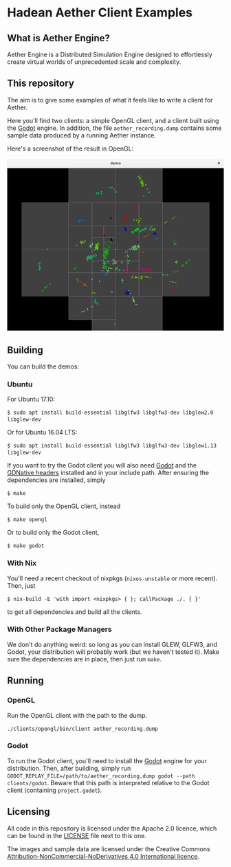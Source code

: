 # Hadean Aether Client Examples

## What is Aether Engine?

Aether Engine is a Distributed Simulation Engine designed to effortlessly
create virtual worlds of unprecedented scale and complexity.

## This repository

The aim is to give some examples of what it feels like to write a client
for Aether.

Here you'll find two clients: a simple OpenGL client, and a client
built using the [Godot] engine.  In addition, the file
`aether_recording.dump` contains some sample data produced by a
running Aether instance.

Here's a screenshot of the result in OpenGL:

![Screenshot of flocking particles in OpenGL](/screenshot.png)

## Building

You can build the demos:

### Ubuntu

For Ubuntu 17.10:
``` shellsession
$ sudo apt install build-essential libglfw3 libglfw3-dev libglew2.0 libglew-dev
```
Or for Ubuntu 16.04 LTS:
``` shellsession
$ sudo apt install build-essential libglfw3 libglfw3-dev libglew1.13 libglew-dev
```

If you want to try the Godot client you will also need [Godot] and the
[GDNative headers] installed and in your include path.  After ensuring
the dependencies are installed, simply
``` shellsession
$ make
```

To build only the OpenGL client, instead
``` shellsession
$ make opengl
```

Or to build only the Godot client,
``` shellsession
$ make godot
```

### With Nix

You'll need a recent checkout of nixpkgs (`nixos-unstable` or more
recent).  Then, just
``` shellsession
$ nix-build -E 'with import <nixpkgs> { }; callPackage ./. { }'
```
to get all dependencies and build all the clients.

### With Other Package Managers

We don't do anything weird: so long as you can install GLEW, GLFW3,
and Godot, your distribution will probably work (but we haven't tested
it).  Make sure the dependencies are in place, then just run `make`.

## Running

### OpenGL

Run the OpenGL client with the path to the dump.
``` shellsession
./clients/opengl/bin/client aether_recording.dump
```

### Godot

To run the Godot client, you'll need to install the [Godot] engine for
your distribution.  Then, after building, simply run
`GODOT_REPLAY_FILE=/path/to/aether_recording.dump godot --path
clients/godot`.  Beware that this path is interpreted relative to the
Godot client (containing `project.godot`).

## Licensing

All code in this repository is licensed under the Apache 2.0 licence,
which can be found in the [LICENSE](LICENSE) file next to this one.

The images and sample data are licensed under the Creative Commons
[Attribution-NonCommercial-NoDerivatives 4.0 International licence](cc-nc-nd).

[Godot]: https://godotengine.org/
[GDNative headers]: https://github.com/GodotNativeTools/godot_headers
[cc-nc-nd]: https://creativecommons.org/licenses/by-nc-nd/4.0/
